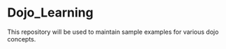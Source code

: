 # Dojo_Learning
This repository will be used to maintain sample examples for various dojo concepts.
